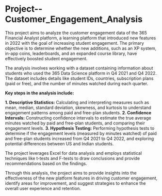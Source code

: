 # Project--Customer_Engagement_Analysis
This project aims to analyze the customer engagement data of the 365 Financial Analyst platform, a learning platform that introduced new features in 2022 with the goal of increasing student engagement. The primary objective is to determine whether the new additions, such as an XP system, in-app coins, leaderboards, and an expanded course library, have effectively boosted student engagement.

The analysis involves working with a dataset containing information about students who used the 365 Data Science platform in Q4 2021 and Q4 2022. The dataset includes details like student IDs, countries, subscription plans (paid or free), and the number of minutes watched during each quarter.

**Key steps in the analysis include:**

**1. Descriptive Statistics:** Calculating and interpreting measures such as mean, median, standard deviation, skewness, and kurtosis to understand engagement patterns among paid and free-plan students.
**2. Confidence Intervals:** Constructing confidence intervals to estimate the true average minutes watched by paid and free-plan students, and comparing their engagement levels.
**3. Hypothesis Testing:** Performing hypothesis tests to determine if the engagement levels (measured by minutes watched) of paid and free-plan students increased from Q4 2021 to Q4 2022, and exploring potential differences between US and Indian students.

The project leverages Excel for data analysis and employs statistical techniques like t-tests and F-tests to draw conclusions and provide recommendations based on the findings.

Through this analysis, the project aims to provide insights into the effectiveness of the new platform features in driving customer engagement, identify areas for improvement, and suggest strategies to enhance the overall user experience and retention.

